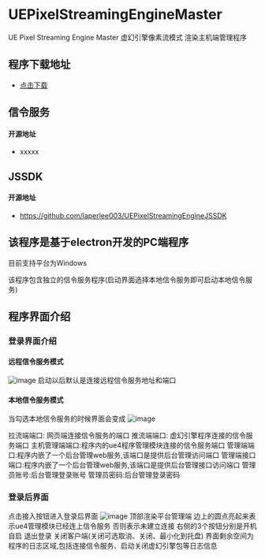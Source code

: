 # UEPixelStreamingEngineMaster
UE Pixel Streaming Engine Master
虚幻引擎像素流模式 渲染主机端管理程序

## 程序下载地址
- [点击下载](https://ue-pixel-streaming-engine.oss-cn-hangzhou.aliyuncs.com/UEPixelStreamingEngineMasterV1.0.0.exe)

## 信令服务
#### 开源地址
- xxxxx


## JSSDK
#### 开源地址
- https://github.com/laperlee003/UEPixelStreamingEngineJSSDK

## 该程序是基于electron开发的PC端程序
目前支持平台为Windows

该程序包含独立的信令服务程序(启动界面选择本地信令服务即可启动本地信令服务)




## 程序界面介绍
### 登录界面介绍
#### 远程信令服务模式
![image](https://user-images.githubusercontent.com/15978397/174204722-015a3229-4d0d-404c-b354-9c4bc94616fb.png)
启动以后默认是连接远程信令服务地址和端口

#### 本地信令服务模式
当勾选本地信令服务的时候界面会变成
![image](https://user-images.githubusercontent.com/15978397/174205965-f5002287-2194-4ef5-a051-45e4dbf53f81.png)


拉流端端口: 网页端连接信令服务的端口
推流端端口: 虚幻引擎程序连接的信令服务端口
主机管理端端口:程序内的ue4程序管理模块连接的信令服务端口
管理端端口:程序内嵌了一个后台管理web服务,该端口是提供后台管理访问端口
管理端接口端口:程序内嵌了一个后台管理web服务,该端口是提供后台管理接口访问端口
管理员账号:后台管理登录账号
管理员密码:后台管理登录密码

### 登录后界面
点击接入按钮进入登录后界面
![image](https://user-images.githubusercontent.com/15978397/174206003-abc424e3-f538-472c-b892-a83b14c4eadb.png)
顶部渲染平台管理端 边上的圆点亮起来表示ue4管理模块已经连上信令服务 否则表示未建立连接
右侧的3个按钮分别是开机自启 退出登录 关闭客户端(关闭可选取消、关闭、最小化到托盘)
界面剩余空间为程序的日志区域,包括连接信令服务、启动关闭虚幻引擎包等日志信息
